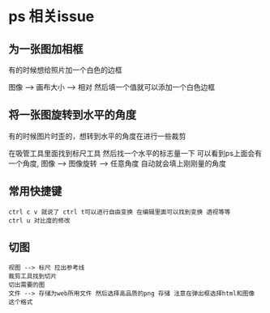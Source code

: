 ps 相关issue
===

为一张图加相框
---

有的时候想给照片加一个白色的边框

图像 --> 画布大小 --> 相对 然后填一个值就可以添加一个白色边框

将一张图旋转到水平的角度
---

有的时候图片时歪的，想转到水平的角度在进行一些裁剪

在吸管工具里面找到标尺工具 然后找一个水平的标志量一下 可以看到ps上面会有一个角度,
图像 --> 图像旋转 --> 任意角度 自动就会填上刚刚量的角度

常用快捷键
---

    ctrl c v 就说了 ctrl t可以进行自由变换 在编辑里面可以找到变换 透视等等
    ctrl u 对比度的修改

切图
---

    视图 --> 标尺 拉出参考线
    裁剪工具找到切片
    切出需要的图
    文件 --> 存储为web所用文件 然后选择高品质的png 存储 注意在弹出框选择html和图像 这个格式
